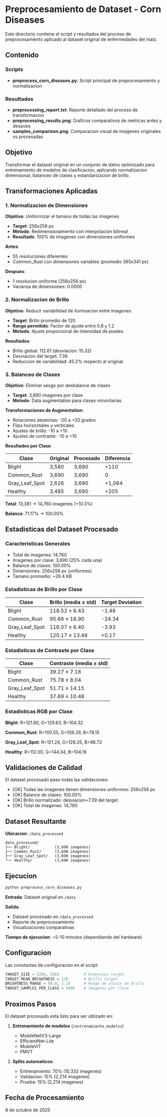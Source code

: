 # Preprocesamiento de Dataset - Corn Diseases

Este directorio contiene el script y resultados del proceso de preprocesamiento aplicado al dataset original de enfermedades del maiz.

## Contenido

### Scripts

- **preprocess_corn_diseases.py**: Script principal de preprocesamiento y normalizacion

### Resultados

- **preprocessing_report.txt**: Reporte detallado del proceso de transformacion
- **preprocessing_results.png**: Graficos comparativos de metricas antes y despues
- **samples_comparison.png**: Comparacion visual de imagenes originales vs procesadas

## Objetivo

Transformar el dataset original en un conjunto de datos optimizado para entrenamiento de modelos de clasificacion, aplicando normalizacion dimensional, balanceo de clases y estandarizacion de brillo.

## Transformaciones Aplicadas

### 1. Normalizacion de Dimensiones

**Objetivo**: Uniformizar el tamano de todas las imagenes

- **Target**: 256x256 px
- **Metodo**: Redimensionamiento con interpolacion bilineal
- **Resultado**: 100% de imagenes con dimensiones uniformes

**Antes**:
- 55 resoluciones diferentes
- Common_Rust con dimensiones variables (promedio 365x341 px)

**Despues**:
- 1 resolucion uniforme (256x256 px)
- Varianza de dimensiones: 0.0000

### 2. Normalizacion de Brillo

**Objetivo**: Reducir variabilidad de iluminacion entre imagenes

- **Target**: Brillo promedio de 120
- **Rango permitido**: Factor de ajuste entre 0.8 y 1.2
- **Metodo**: Ajuste proporcional de intensidad de pixeles

**Resultados**:
- Brillo global: 112.61 (desviacion: 15.32)
- Desviacion del target: 7.39
- Reduccion de variabilidad: 45.2% respecto al original

### 3. Balanceo de Clases

**Objetivo**: Eliminar sesgo por desbalance de clases

- **Target**: 3,690 imagenes por clase
- **Metodo**: Data augmentation para clases minoritarias

**Transformaciones de Augmentation**:
- Rotaciones aleatorias: -20 a +20 grados
- Flips horizontales y verticales
- Ajustes de brillo: -10 a +10
- Ajustes de contraste: -10 a +10

**Resultados por Clase**:

| Clase | Original | Procesado | Diferencia |
|-------|----------|-----------|------------|
| Blight | 3,580 | 3,690 | +110 |
| Common_Rust | 3,690 | 3,690 | 0 |
| Gray_Leaf_Spot | 2,626 | 3,690 | +1,064 |
| Healthy | 3,485 | 3,690 | +205 |

**Total**: 13,381 → 14,760 imagenes (+10.3%)

**Balance**: 71.17% → 100.00%

## Estadisticas del Dataset Procesado

### Caracteristicas Generales

- Total de imagenes: 14,760
- Imagenes por clase: 3,690 (25% cada una)
- Balance de clases: 100.00%
- Dimensiones: 256x256 px (uniformes)
- Tamano promedio: ~26.4 KB

### Estadisticas de Brillo por Clase

| Clase | Brillo (media ± std) | Target Deviation |
|-------|---------------------|------------------|
| Blight | 118.52 ± 6.43 | -1.48 |
| Common_Rust | 95.66 ± 16.90 | -24.34 |
| Gray_Leaf_Spot | 116.07 ± 6.40 | -3.93 |
| Healthy | 120.17 ± 13.48 | +0.17 |

### Estadisticas de Contraste por Clase

| Clase | Contraste (media ± std) |
|-------|------------------------|
| Blight | 39.27 ± 7.18 |
| Common_Rust | 75.78 ± 8.04 |
| Gray_Leaf_Spot | 51.71 ± 14.15 |
| Healthy | 37.69 ± 10.48 |

### Estadisticas RGB por Clase

**Blight**: R=121.60, G=129.63, B=104.32

**Common_Rust**: R=100.55, G=108.29, B=78.15

**Gray_Leaf_Spot**: R=121.24, G=128.25, B=98.72

**Healthy**: R=112.00, G=144.34, B=104.19

## Validaciones de Calidad

El dataset procesado paso todas las validaciones:

- [OK] Todas las imagenes tienen dimensiones uniformes: 256x256 px
- [OK] Balance de clases: 100.00%
- [OK] Brillo normalizado: desviacion=7.39 del target
- [OK] Total de imagenes: 14,760

## Dataset Resultante

**Ubicacion**: `/data_processed`

```
data_processed/
├── Blight/           (3,690 imagenes)
├── Common_Rust/      (3,690 imagenes)
├── Gray_Leaf_Spot/   (3,690 imagenes)
└── Healthy/          (3,690 imagenes)
```

## Ejecucion

```bash
python preprocess_corn_diseases.py
```

**Entrada**: Dataset original en `/data`

**Salida**:
- Dataset procesado en `/data_processed`
- Reporte de preprocesamiento
- Visualizaciones comparativas

**Tiempo de ejecucion**: ~5-10 minutos (dependiendo del hardware)

## Configuracion

Las constantes de configuracion en el script:

```python
TARGET_SIZE = (256, 256)           # Dimension target
TARGET_MEAN_BRIGHTNESS = 120       # Brillo target
BRIGHTNESS_RANGE = (0.8, 1.2)      # Rango de ajuste de brillo
TARGET_SAMPLES_PER_CLASS = 3690    # Imagenes por clase
```

## Proximos Pasos

El dataset procesado esta listo para ser utilizado en:

1. **Entrenamiento de modelos** (`/entrenamiento_modelos`)
   - MobileNetV3-Large
   - EfficientNet-Lite
   - MobileViT
   - PMVT

2. **Splits automaticos**:
   - Entrenamiento: 70% (10,332 imagenes)
   - Validacion: 15% (2,214 imagenes)
   - Prueba: 15% (2,214 imagenes)

## Fecha de Procesamiento

8 de octubre de 2025
